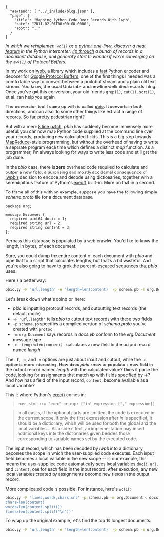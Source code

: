 
    {
      "#extend": [ "../_include/blog.json" ],
      "page": {
        "title": "Mapping Python Code Over Records With lwpb",
        "date": "2011-02-08T00:00:00-0000",
        "root": ".."
      }
    }

*In which we reimplement `wc(1)` as a [python one-liner](#wc-pbio-example), discover a [neat feature](#python-exec) in the Python interpreter, [rip through](#top10-pbio-example) a bunch of records in a document database, and generally start to wonder if we're converging on the `awk(1)` of Protocol Buffers.*

In my work on [lwpb](https://github.com/acg/lwpb), a library which includes a [fast](https://github.com/acg/lwpb#performance) Python encoder and decoder for [Google Protocol Buffers](http://code.google.com/p/protobuf/), one of the first things I needed was a comfortable way to convert between a protobuf stream and a plain old text stream. You know, the usual Unix tab- and newline-delimited records thing. Once you've got this conversion, your old friends `grep(1)`, `cut(1)`, `sort(1)`, et al. can help you again.

The conversion tool I came up with is called [pbio](https://github.com/acg/lwpb/blob/python/python/pbio.py). It converts in both directions, and can also do some other things like extract a range of records. So far, pretty pedestrian right?

But with a mere [8 line patch](https://github.com/acg/lwpb/commit/a64f2f9eeb497cc83e66f4471ddd7ccdebb05c13), *pbio* has suddenly become immensely more useful: you can now map Python code supplied at the command line over your records, producing new calculated fields. This is a big step towards [MapReduce](http://en.wikipedia.org/wiki/MapReduce)-style programming, but without the overhead of having to write a separate program each time which defines a distinct *map* function. As a programmer, I'm always looking for ways to write less code and still get the job done.

In the *pbio* case, there is **zero** overhead code required to calculate and output a new field, a surprising and mostly accidental consequence of [lwpb's](https://github.com/acg/lwpb) decision to encode and decode using dictionaries, together with a serendipitous feature of Python's [exec()](http://docs.python.org/reference/simple_stmts.html#grammar-token-exec_stmt) built-in. More on that in a second.

To frame all of this with an example, suppose you have the following simple *schema.proto* file for a document database.

    package org;

    message Document {
      required uint64 docid = 1;
      required string url = 2;
      required string content = 3;
    };

Perhaps this database is populated by a web crawler. You'd like to know the length, in bytes, of each document.

Sure, you could dump the entire content of each document with *pbio* and pipe that to a script that calculates lengths, but that's a bit wasteful. And you're also going to have to grok the percent-escaped sequences that *pbio* uses.

Here's a better way:

```bash
pbio.py -F 'url,length' -e 'length=len(content)' -p schema.pb -m org.Document < docs.pb
```

Let's break down what's going on here:

* *pbio* is inputting protobuf records, and outputting text records (the default mode)
* `-F 'url,length'` tells *pbio* to output text records with these two fields
* `-p schema.pb` specifies a compiled version of *schema.proto* you've created with `protoc`
* `-m org.Document` says records in *docs.pb* conform to the *org.Document* message type
* `-e 'length=len(content)'` calculates a new field in the output record named *length*

The `-F`, `-p`, and `-m` options are just about input and output, while the `-e` option is more interesting. How does *pbio* know to populate a new field in the output record named *length* with the calculated value? Does it parse the code, looking for assignments that match up with fields specified by `-F`? And how has a field of the input record, `content`, become available as a local variable?

<span id="python-exec"></span>
This is where Python's [exec()](http://docs.python.org/reference/simple_stmts.html#grammar-token-exec_stmt) comes in:

> `exec_stmt ::= "exec" or_expr ["in" expression ["," expression]]`

> In all cases, if the optional parts are omitted, the code is executed in the current scope. If only the first expression after *in* is specified, it should be a dictionary, which will be used for both the global and the local variables... As a side effect, an implementation may insert additional keys into the dictionaries given besides those corresponding to variable names set by the executed code.

The input record, which has been decoded by *lwpb* into a dictionary, becomes the scope in which the user-supplied code executes. Each input field becomes a local variable in the new scope -- in our example, this means the user-supplied code automatically sees local variables `docid`, `url`, and `content`, one for each field in the input record. After execution, any new local variables created by assignments become new fields in the output record.

<span id="wc-pbio-example"></span>
More complicated code is possible. For instance, here's `wc(1)`:

```bash
pbio.py -F 'lines,words,chars,url' -p schema.pb -m org.Document < docs.pb -e '
chars=len(content)
words=len(content.split())
lines=len(content.split("\n"))'
```

<span id="top10-pbio-example"></span>
To wrap up the original example, let's find the top 10 longest documents:

```bash
pbio.py -F 'url,length' -e 'length=len(content)' -p schema.pb -m org.Document < docs.pb | sort -k2 -nr | head -10
```

